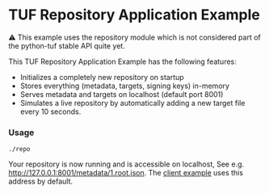 # TUF Repository Application Example

:warning: This example uses the repository module which is not considered
part of the python-tuf stable API quite yet.

This TUF Repository Application Example has the following features:
- Initializes a completely new repository on startup
- Stores everything (metadata, targets, signing keys) in-memory
- Serves metadata and targets on localhost (default port 8001)
- Simulates a live repository by automatically adding a new target
  file every 10 seconds.


### Usage

```console
./repo
```
Your repository is now running and is accessible on localhost, See e.g.
http://127.0.0.1:8001/metadata/1.root.json. The
[client example](../client_example/README.md) uses this address by default.
